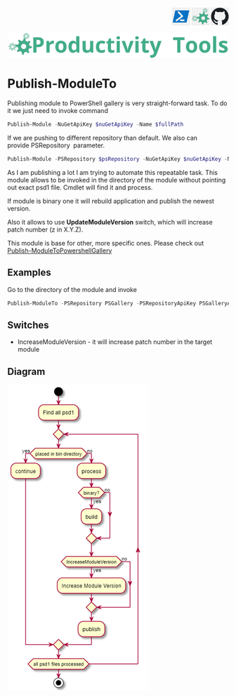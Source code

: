 <!--Category:Powershell--> 
 <p align="right">
    <a href="https://www.powershellgallery.com/packages/ProductivityTools.PSPublishModuleTo/"><img src="Images/Header/Powershell_border_40px.png" /></a>
    <a href="http://productivitytools.tech/publish-moduleto/"><img src="Images/Header/ProductivityTools_green_40px_2.png" /><a> 
    <a href="https://github.com/pwujczyk/ProductivityTools.PSPublishModuleTo"><img src="Images/Header/Github_border_40px.png" /></a>
</p>
<p align="center">
    <a href="http://productivitytools.tech/">
        <img src="Images/Header/LogoTitle_green_500px.png" />
    </a>
</p>

# Publish-ModuleTo


Publishing module to PowerShell gallery is very straight-forward task. To do it we just need to invoke command

```powershell
Publish-Module -NuGetApiKey $nuGetApiKey -Name $fullPath
```

If we are pushing to different repository than default. We also can provide PSRepository  parameter.

```powershell
Publish-Module -PSRepository $psRepository -NuGetApiKey $nuGetApiKey -Name $fullPath
```

As I am publishing a lot I am trying to automate this repeatable task. This module allows to be invoked in the directory of the module without pointing out exact psd1 file. Cmdlet will find it and process.

If module is binary one it will rebuild application and publish the newest version.

Also it allows to use **UpdateModuleVersion** switch, which will increase patch number (z in  X.Y.Z).

This module is base for other, more specific ones. Please check out [Publish-ModuleToPowershellGallery](https://github.com/pwujczyk/ProductivityTools.PublishModuleToPowershellGallery)

## Examples 

Go to the directory of the module and invoke
```powershell
Publish-ModuleTo -PSRepository PSGallery -PSRepositoryApiKey PSGalleryApiKey -Verbose
```

## Switches
- IncreaseModuleVersion - it will increase patch number in the target module

## Diagram
![](Images/Diagram.png)
